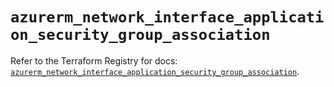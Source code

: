 # `azurerm_network_interface_application_security_group_association`

Refer to the Terraform Registry for docs: [`azurerm_network_interface_application_security_group_association`](https://registry.terraform.io/providers/hashicorp/azurerm/4.35.0/docs/resources/network_interface_application_security_group_association).
